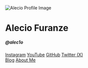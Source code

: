 
<img src="https://gravatar.com/avatar/1d6ef97e8629d4e2401df0a8c6ebfbc6?s=420" alt="Alecio Profile Image">

<h1>Alecio Furanze</h1>

<h5>@alec1o</h5>

<nav>
    <a href="https://www.instagram.com/alec1o">Instagram</a>
    <a href="https://www.youtube.com/alec1o">YouTube</a>
    <a href="https://github.com/alec1o">GitHub</a>
    <a href="https://twitter.com/alec1o">Twitter (X)</a>
</nav>

<nav>
    <a href="#/readme.md">Blog</a>
    <a href="#/readme.md">About Me</a>
</nav>
